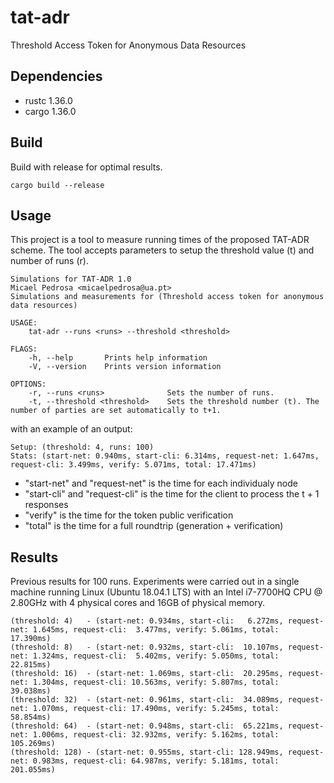 # tat-adr
Threshold Access Token for Anonymous Data Resources

## Dependencies
* rustc 1.36.0
* cargo 1.36.0

## Build
Build with release for optimal results.

```
cargo build --release
```

## Usage
This project is a tool to measure running times of the proposed TAT-ADR scheme. The tool accepts parameters to setup the threshold value (t) and number of runs (r).

```
Simulations for TAT-ADR 1.0
Micael Pedrosa <micaelpedrosa@ua.pt>
Simulations and measurements for (Threshold access token for anonymous data resources)

USAGE:
    tat-adr --runs <runs> --threshold <threshold>

FLAGS:
    -h, --help       Prints help information
    -V, --version    Prints version information

OPTIONS:
    -r, --runs <runs>              Sets the number of runs.
    -t, --threshold <threshold>    Sets the threshold number (t). The number of parties are set automatically to t+1.
```

with an example of an output:

```
Setup: (threshold: 4, runs: 100)
Stats: (start-net: 0.940ms, start-cli: 6.314ms, request-net: 1.647ms, request-cli: 3.499ms, verify: 5.071ms, total: 17.471ms)
```

* "start-net" and "request-net" is the time for each individualy node
* "start-cli" and "request-cli" is the time for the client to process the t + 1 responses
* "verify" is the time for the token public verification
* "total" is the time for a full roundtrip (generation + verification)

## Results
Previous results for 100 runs. Experiments were carried out in a single machine running Linux (Ubuntu 18.04.1 LTS) with an Intel i7-7700HQ CPU @ 2.80GHz with 4 physical cores and 16GB of physical memory.

```
(threshold: 4)   - (start-net: 0.934ms, start-cli:   6.272ms, request-net: 1.645ms, request-cli:  3.477ms, verify: 5.061ms, total:  17.390ms)
(threshold: 8)   - (start-net: 0.932ms, start-cli:  10.107ms, request-net: 1.324ms, request-cli:  5.402ms, verify: 5.050ms, total:  22.815ms)
(threshold: 16)  - (start-net: 1.069ms, start-cli:  20.295ms, request-net: 1.304ms, request-cli: 10.563ms, verify: 5.807ms, total:  39.038ms)
(threshold: 32)  - (start-net: 0.961ms, start-cli:  34.089ms, request-net: 1.070ms, request-cli: 17.490ms, verify: 5.245ms, total:  58.854ms)
(threshold: 64)  - (start-net: 0.948ms, start-cli:  65.221ms, request-net: 1.006ms, request-cli: 32.932ms, verify: 5.162ms, total: 105.269ms)
(threshold: 128) - (start-net: 0.955ms, start-cli: 128.949ms, request-net: 0.983ms, request-cli: 64.987ms, verify: 5.181ms, total: 201.055ms)
```
